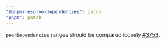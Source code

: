 ```yaml
---
"@pnpm/resolve-dependencies": patch
"pnpm": patch
---
```


`peerDependencies` ranges should be compared loosely [#3753](https://github.com/pnpm/pnpm/issues/3753).
